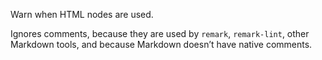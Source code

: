Warn when HTML nodes are used.

Ignores comments, because they are used by `remark`, `remark-lint`, other
Markdown tools, and because Markdown doesn’t have native comments.